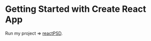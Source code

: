 # Getting Started with Create React App

Run my project => [reactPSD](https://syritchenkom.github.io/).
